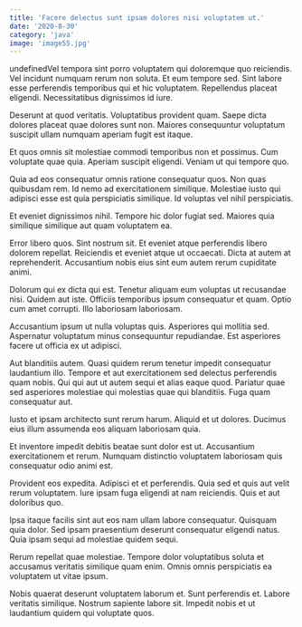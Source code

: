 ```yaml
---
title: 'Facere delectus sunt ipsam dolores nisi voluptatem ut.'
date: '2020-8-30'
category: 'java'
image: 'image55.jpg'
---
```


undefinedVel tempora sint porro voluptatem qui doloremque quo reiciendis. Vel incidunt numquam rerum non soluta. Et eum tempore sed. Sint labore esse perferendis temporibus qui et hic voluptatem. Repellendus placeat eligendi. Necessitatibus dignissimos id iure.
 Deserunt at quod veritatis. Voluptatibus provident quam. Saepe dicta dolores placeat quae dolores sunt non. Maiores consequuntur voluptatum suscipit ullam numquam aperiam fugit est itaque.
 Et quos omnis sit molestiae commodi temporibus non et possimus. Cum voluptate quae quia. Aperiam suscipit eligendi. Veniam ut qui tempore quo.

Quia ad eos consequatur omnis ratione consequatur quos. Non quas quibusdam rem. Id nemo ad exercitationem similique. Molestiae iusto qui adipisci esse est quia perspiciatis similique. Id voluptas vel nihil perspiciatis.
 Et eveniet dignissimos nihil. Tempore hic dolor fugiat sed. Maiores quia similique similique aut quam voluptatem ea.
 Error libero quos. Sint nostrum sit. Et eveniet atque perferendis libero dolorem repellat. Reiciendis et eveniet atque ut occaecati. Dicta at autem at reprehenderit. Accusantium nobis eius sint eum autem rerum cupiditate animi.

Dolorum qui ex dicta qui est. Tenetur aliquam eum voluptas ut recusandae nisi. Quidem aut iste. Officiis temporibus ipsum consequatur et quam. Optio cum amet corrupti. Illo laboriosam laboriosam.
 Accusantium ipsum ut nulla voluptas quis. Asperiores qui mollitia sed. Aspernatur voluptatum minus consequuntur repudiandae. Est asperiores facere ut officia ex ut adipisci.
 Aut blanditiis autem. Quasi quidem rerum tenetur impedit consequatur laudantium illo. Tempore et aut exercitationem sed delectus perferendis quam nobis. Qui qui aut ut autem sequi et alias eaque quod. Pariatur quae sed asperiores molestiae qui molestias quae qui blanditiis. Fuga quam consequatur aut.

Iusto et ipsam architecto sunt rerum harum. Aliquid et ut dolores. Ducimus eius illum assumenda eos aliquam laboriosam quia.
 Et inventore impedit debitis beatae sunt dolor est ut. Accusantium exercitationem et rerum. Numquam distinctio voluptatem laboriosam quis consequatur odio animi est.
 Provident eos expedita. Adipisci et et perferendis. Quia sed et quis aut velit rerum voluptatem. Iure ipsam fuga eligendi at nam reiciendis. Quis et aut doloribus quo.

Ipsa itaque facilis sint aut eos nam ullam labore consequatur. Quisquam quia dolor. Sed ipsam praesentium deserunt consequatur eligendi natus. Quia ipsam sequi ad molestiae quidem sequi.
 Rerum repellat quae molestiae. Tempore dolor voluptatibus soluta et accusamus veritatis similique quam enim. Omnis omnis perspiciatis ea voluptatem ut vitae ipsum.
 Nobis quaerat deserunt voluptatem laborum et. Sunt perferendis et. Labore veritatis similique. Nostrum sapiente labore sit. Impedit nobis et ut laudantium quidem qui voluptate quos.


